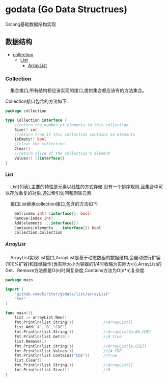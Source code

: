 # godata (Go Data Structrues)
Golang基础数据结构实现
## 数据结构
- [collection](#collection)
  - [List](#list)
    - [ArrayList](#arrayList)

### Collection
&nbsp;&nbsp;&nbsp;&nbsp;集合接口,所有结构都应该实现的接口,提供集合都应该有的方法集合。

Collection接口包含的方法如下:
```go
package collection

type Collection interface {
	//return the number of elements in this collection
	Size() int
	//return true if this collection contains no elements
	IsEmpty() bool
	//clear the collection
	Clear()
	//return slice of the collection's element
	Values() []interface{}
}
```
#### List	
&nbsp;&nbsp;&nbsp;&nbsp;List(列表),主要的特性是元素以线性的方式存储,没有一个排序规则,且集合中可以存放重复的对象.通过索引访问和删除元素.

&nbsp;&nbsp;&nbsp;&nbsp;接口List继承collection接口,包含的方法如下:
```go
	Get(index int) (interface{}, bool)
	Remove(index int)
	Add(elements ...interface{})
	Contains(elements ...interface{}) bool
	collection.Collection
```
##### ArrayList
&nbsp;&nbsp;&nbsp;&nbsp;ArrayList实现List接口,ArrayList是基于动态数组的数据结构,会自动进行扩容(100%扩容)和压缩操作(当实际大小为容器的1/4时收缩为实际大小),ArrayList的Get、Remove方法都是O(n)时间复杂度,Contains方法为O(n*n)复杂度.

```go
package main

import (
	"github.com/kiritor/godata/list/arrayList"
	"fmt"
)

func main(){
	list := arrayList.New()
	fmt.Println(list.String())             //ArrayList[]
	list.Add(`A`,'B',"CDE")        
	fmt.Println(list.String())             //ArrayList[A,66,CDE]
	fmt.Println(list.Get(0))               //A true
    list.Remove(1)                       
	fmt.Println(list.String())             //ArrayList[A,CDE]]
	fmt.Println(list.Values())             //[A CDE
	fmt.Println(list.Contains("CDE"))      //true
	list.Clear()
	fmt.Println(list.String())             //ArrayList[]
	fmt.Println(list.Size())               //0
}

```
